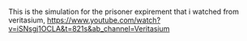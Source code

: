 This is the simulation for the prisoner expirement that i watched from veritasium, https://www.youtube.com/watch?v=iSNsgj1OCLA&t=821s&ab_channel=Veritasium
